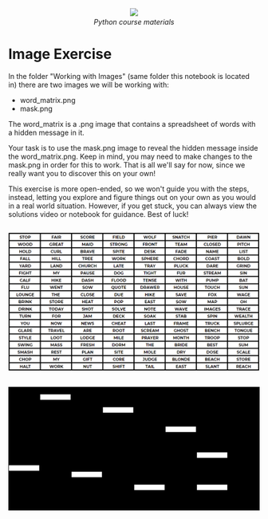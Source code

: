 <center>
    <img src='https://intecbrussel.be/img/logo3.png' width='400px' height='auto'/>
    <br/>
    <em>Python course materials</em>
</center>

# Image Exercise

In the folder "Working with Images" (same folder this notebook is located in) there are two images we will be working with:
* word_matrix.png
* mask.png

The word_matrix is a .png image that contains a spreadsheet of words with a hidden message in it.  

Your task is to use the mask.png image to reveal the hidden message inside the word_matrix.png. Keep in mind, you may need to make changes to the mask.png in order for this to work. That is all we'll say for now, since we really want you to discover this on your own!

This exercise is more open-ended, so we won't guide you with the steps, instead, letting you explore and figure things out on your own as you would in a real world situation. However, if you get stuck, you can always view the solutions video or notebook for guidance. Best of luck!


```python

```




    
![png](01-Image-Exercise_files/01-Image-Exercise_2_0.png)
    




```python

```




    
![png](01-Image-Exercise_files/01-Image-Exercise_3_0.png)
    


